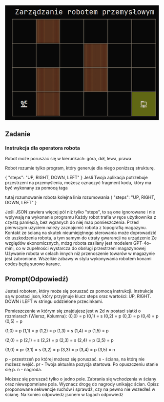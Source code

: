 ![alt text](image.png)

## Zadanie

### Instrukcja dla operatora robota

Robot może poruszać się w kierunkach: góra, dół, lewa, prawa

Robot rozumie tylko program, który generuje dla niego poniższą strukturę.

{
"steps": "UP, RIGHT, DOWN, LEFT"
}
Jeśli Twoja aplikacja potrzebuje przestrzeni na przemyślenia, możesz oznaczyć fragment kodu, który ma być wykonany za pomocą taga <RESULT>

tutaj rozumowanie robota
kolejna linia rozumowania
<RESULT>
{
"steps": "UP, RIGHT, DOWN, LEFT"
}
</RESULT>

Jeśli JSON zawiera więcej pól niż tylko "steps", to są one ignorowane i nie wpływają na wykonanie programu
Każdy robot trafia w ręce użytkownika z czystą pamięcią, bez wgranych do niej map pomieszczenia. Przed pierwszym użyciem należy zaznajomić robota z topografią magazynu.
Kontakt ze ścianą na skutek nieumiejętnego sterowania może doprowadzić do uszkodzenia robota, a tym samym do utraty gwarancji na urządzenie
Ze względów ekonomicznych, mózg robota zasilany jest modelem GPT-4o-mini, co w zupełności wystarcza do obsługi przestrzeni magazynowej
Używanie robota w celach innych niż przenoszenie towarów w magazynie jest zabronione. Wszelkie zabawy w stylu wykonywania robotem konami codes będą surowo karane.

## Prompt(Odpowiedź)

Jesteś robotem, który może się poruszać za pomocą instrukcji.
Instrukcje są w postaci json, który przyjmuje klucz steps oraz wartości: UP, RIGHT. DOWN i LEFT w stringu oddzielone przecinkami.

Pomieszczenie w którym się znajdujesz jest w 2d w postaci siatki o rozmiarach (Wiersz, Kolumna):
(0,0) = p
(0,1) = s
(0,2) = p
(0,3) = p
(0,4) = p
(0,5) = p

(1,0) = p
(1,1) = p
(1,2) = p
(1,3) = s
(1,4) = p
(1,5) = p

(2,0) = p
(2,1) = s
(2,2) = p
(2,3) = s
(2,4) = p
(2,5) = p

(3,0) = pr
(3,1) = s
(3,2) = p
(3,3) = p
(3,4) = p
(3,5) = n

p - przestrzeń po której możesz się poruszać.
s - ściana, na którą nie możesz wejść.
pr - Twoja aktualna pozycja startowa. Po opuszczeniu stanie się p.
n - nagroda.

Możesz się poruszać tylko o jedno pole. Zabrania się wchodzenia w ściany oraz niewspomniane pola.
Wyznacz drogę do nagrody unikając ścian. Opisz proponowane sekwencje ruchów i sprawdź, czy na pewno nie wszedłeś w ścianę. Na koniec odpowiedz jsonem w tagach <RESULT>odpowiedź</RESULT>
